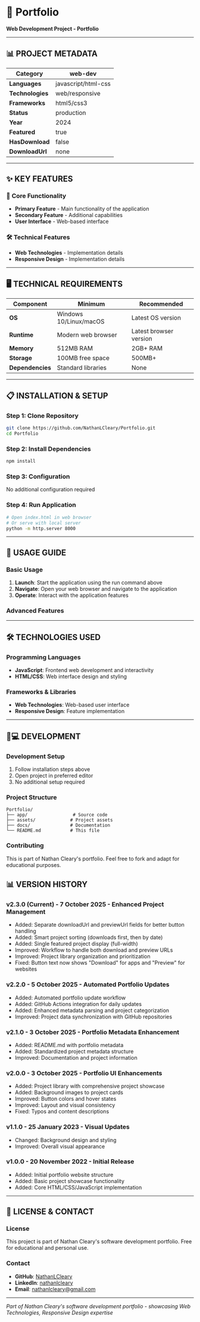# 🎯 Portfolio

**Web Development Project - Portfolio**

---

## 📊 **PROJECT METADATA**

| **Category** | web-dev |
|--------------|------------------|
| **Languages** | javascript/html-css |
| **Technologies** | web/responsive |
| **Frameworks** | html5/css3 |
| **Status** | production |
| **Year** | 2024 |
| **Featured** | true |
| **HasDownload** | false |
| **DownloadUrl** | none |

---

## ✨ **KEY FEATURES**

### 🚀 **Core Functionality**
- **Primary Feature** - Main functionality of the application
- **Secondary Feature** - Additional capabilities
- **User Interface** - Web-based interface

### 🛠️ **Technical Features**
- **Web Technologies** - Implementation details
- **Responsive Design** - Implementation details

---

## 🖥️ **TECHNICAL REQUIREMENTS**

| Component | Minimum | Recommended |
|-----------|---------|-------------|
| **OS** | Windows 10/Linux/macOS | Latest OS version |
| **Runtime** | Modern web browser | Latest browser version |
| **Memory** | 512MB RAM | 2GB+ RAM |
| **Storage** | 100MB free space | 500MB+ |
| **Dependencies** | Standard libraries | None |

---

## 📋 **INSTALLATION & SETUP**

### **Step 1: Clone Repository**
```bash
git clone https://github.com/NathanLCleary/Portfolio.git
cd Portfolio
```

### **Step 2: Install Dependencies**
```bash
npm install
```

### **Step 3: Configuration**
No additional configuration required

### **Step 4: Run Application**
```bash
# Open index.html in web browser
# Or serve with local server
python -m http.server 8000
```

---

## 🎯 **USAGE GUIDE**

### **Basic Usage**
1. **Launch**: Start the application using the run command above
2. **Navigate**: Open your web browser and navigate to the application
3. **Operate**: Interact with the application features

### **Advanced Features**




---

## 🛠️ **TECHNOLOGIES USED**

### **Programming Languages**
- **JavaScript**: Frontend web development and interactivity
- **HTML/CSS**: Web interface design and styling

### **Frameworks & Libraries**
- **Web Technologies**: Web-based user interface
- **Responsive Design**: Feature implementation

---

## 👨💻 **DEVELOPMENT**

### **Development Setup**
1. Follow installation steps above
2. Open project in preferred editor
3. No additional setup required

### **Project Structure**
```
Portfolio/
├── app/                 # Source code
├── assets/             # Project assets
├── docs/               # Documentation
└── README.md           # This file
```

### **Contributing**
This is part of Nathan Cleary's portfolio. Feel free to fork and adapt for educational purposes.

## 📊 **VERSION HISTORY**

### **v2.3.0 (Current) - 7 October 2025** - Enhanced Project Management
- Added: Separate downloadUrl and previewUrl fields for better button handling
- Added: Smart project sorting (downloads first, then by date)
- Added: Single featured project display (full-width)
- Improved: Workflow to handle both download and preview URLs
- Improved: Project library organization and prioritization
- Fixed: Button text now shows "Download" for apps and "Preview" for websites

### **v2.2.0 - 5 October 2025** - Automated Portfolio Updates
- Added: Automated portfolio update workflow
- Added: GitHub Actions integration for daily updates
- Added: Enhanced metadata parsing and project categorization
- Improved: Project data synchronization with GitHub repositories

### **v2.1.0 - 3 October 2025** - Portfolio Metadata Enhancement
- Added: README.md with portfolio metadata
- Added: Standardized project metadata structure
- Improved: Documentation and project information

### **v2.0.0 - 3 October 2025** - Portfolio UI Enhancements
- Added: Project library with comprehensive project showcase
- Added: Background images to project cards
- Improved: Button colors and hover states
- Improved: Layout and visual consistency
- Fixed: Typos and content descriptions

### **v1.1.0 - 25 January 2023** - Visual Updates
- Changed: Background design and styling
- Improved: Overall visual appearance

### **v1.0.0 - 20 November 2022** - Initial Release
- Added: Initial portfolio website structure
- Added: Basic project showcase functionality
- Added: Core HTML/CSS/JavaScript implementation

---

## 📄 **LICENSE & CONTACT**

### **License**
This project is part of Nathan Cleary's software development portfolio. Free for educational and personal use.

### **Contact**
- **GitHub**: [NathanLCleary](https://github.com/NathanLCleary)
- **LinkedIn**: [nathanlcleary](https://www.linkedin.com/in/nathanlcleary/)
- **Email**: nathanlcleary@gmail.com

---

*Part of Nathan Cleary's software development portfolio - showcasing Web Technologies, Responsive Design expertise*